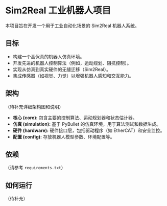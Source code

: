 # Sim2Real 工业机器人项目

本项目旨在开发一个用于工业自动化场景的 Sim2Real 机器人系统。

## 目标

*   构建一个高保真的机器人仿真环境。
*   开发先进的机器人控制算法（例如，运动规划、阻抗控制）。
*   实现从仿真到真实硬件的无缝迁移（Sim2Real）。
*   集成传感器（如视觉、力觉）以增强机器人感知和交互能力。

## 架构

（待补充详细架构图和说明）

*   **核心 (core):** 包含主要的控制算法、运动规划器和状态估计器。
*   **仿真 (simulation):** 基于 PyBullet 的仿真环境，用于算法测试和数据生成。
*   **硬件 (hardware):** 硬件接口层，包括驱动程序（如 EtherCAT）和安全监控。
*   **配置 (config):** 存放机器人模型参数、环境配置等。

## 依赖

（请参考 `requirements.txt`）

## 如何运行

（待补充）
